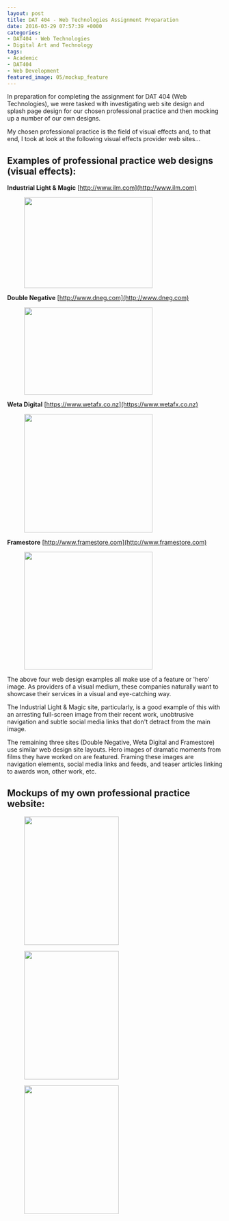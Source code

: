 ```yaml
---
layout: post
title: DAT 404 - Web Technologies Assignment Preparation
date: 2016-03-29 07:57:39 +0000
categories:
- DAT404 - Web Technologies
- Digital Art and Technology
tags:
- Academic
- DAT404
- Web Development
featured_image: 05/mockup_feature
---
```

In preparation for completing the assignment for DAT 404 (Web Technologies), we were tasked with investigating web site design and splash page design for our chosen professional practice and then mocking up a number of our own designs.

My chosen professional practice is the field of visual effects and, to that end, I took at look at the following visual effects provider web sites...

<h2>Examples of professional practice web designs (visual effects):</h2>

**Industrial Light &amp; Magic** [http://www.ilm.com](http://www.ilm.com)

<figure><a href="https://res.cloudinary.com/circleseven/image/upload/q_auto,f_auto/05/ilm"><img src="https://res.cloudinary.com/circleseven/image/upload/q_auto,f_auto/05/ilm" width="300" height="212" alt="" loading="lazy"></a></figure>

**Double Negative** [http://www.dneg.com](http://www.dneg.com)

<figure><a href="https://res.cloudinary.com/circleseven/image/upload/q_auto,f_auto/05/dneg"><img src="https://res.cloudinary.com/circleseven/image/upload/q_auto,f_auto/05/dneg" width="300" height="204" alt="" loading="lazy"></a></figure>

**Weta Digital** [https://www.wetafx.co.nz](https://www.wetafx.co.nz)

<figure><a href="https://res.cloudinary.com/circleseven/image/upload/q_auto,f_auto/05/weta"><img src="https://res.cloudinary.com/circleseven/image/upload/q_auto,f_auto/05/weta" width="300" height="277" alt="" loading="lazy"></a></figure>

**Framestore** [http://www.framestore.com](http://www.framestore.com)

<figure><a href="https://res.cloudinary.com/circleseven/image/upload/q_auto,f_auto/05/framestore"><img src="https://res.cloudinary.com/circleseven/image/upload/q_auto,f_auto/05/framestore" width="300" height="275" alt="" loading="lazy"></a></figure>

The above four web design examples all make use of a feature or 'hero' image. As providers of a visual medium, these companies naturally want to showcase their services in a visual and eye-catching way.

The Industrial Light &amp; Magic site, particularly, is a good example of this with an arresting full-screen image from their recent work, unobtrusive navigation and subtle social media links that don't detract from the main image.

The remaining three sites (Double Negative, Weta Digital and Framestore) use similar web design site layouts. Hero images of dramatic moments from films they have worked on are featured. Framing these images are navigation elements, social media links and feeds, and teaser articles linking to awards won, other work, etc.

## Mockups of my own professional practice website:

<div class="gallery">

<figure><a href="https://res.cloudinary.com/circleseven/image/upload/q_auto,f_auto/05/mockup_01_25508271853_o"><img src="https://res.cloudinary.com/circleseven/image/upload/q_auto,f_auto/05/mockup_01_25508271853_o" width="221" height="300" alt="" loading="lazy"></a></figure>
<figure><a href="https://res.cloudinary.com/circleseven/image/upload/q_auto,f_auto/05/mockup_02_26044527901_o"><img src="https://res.cloudinary.com/circleseven/image/upload/q_auto,f_auto/05/mockup_02_26044527901_o" width="221" height="300" alt="" loading="lazy"></a></figure>
<figure><a href="https://res.cloudinary.com/circleseven/image/upload/q_auto,f_auto/05/mockup_03_26085912016_o"><img src="https://res.cloudinary.com/circleseven/image/upload/q_auto,f_auto/05/mockup_03_26085912016_o" width="221" height="300" alt="" loading="lazy"></a></figure>

</div>
